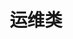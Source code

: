 ---
layout: posts_by_category
last_modified_at: 2022-01-06
categories: operation
title: 运维类
permalink: /category/operation.html
---